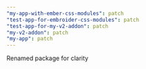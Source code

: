 ```yaml
---
"my-app-with-ember-css-modules": patch
"test-app-for-embroider-css-modules": patch
"test-app-for-my-v2-addon": patch
"my-v2-addon": patch
"my-app": patch
---
```


Renamed package for clarity
